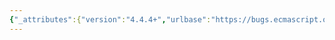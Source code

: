 ```yaml
---
{"_attributes":{"version":"4.4.4+","urlbase":"https://bugs.ecmascript.org/","maintainer":"dherman@mozilla.com"},"bug":{"bug_id":115,"creation_ts":"2011-07-01 06:20:00 -0700","short_desc":"introduction to 10.6 inconsistent with 10.5 algorithm","delta_ts":"2015-10-02 14:32:59 -0700","product":"ECMA-262, Editions 5 and 5.1","component":"technical content","version":"Edition 5.1","rep_platform":"All","op_sys":"All","bug_status":"RESOLVED","resolution":"FIXED","bug_severity":"minor","blocked":124,"everconfirmed":true,"reporter":{"uid":"allen","name":"Allen Wirfs-Brock"},"assigned_to":{"uid":"allen","name":"Allen Wirfs-Brock"},"long_desc":[{"commentid":248,"comment_count":0,"who":{"uid":"allen","name":"Allen Wirfs-Brock"},"bug_when":"2011-07-01 06:20:22 -0700","thetext":"The first introductory paragraph to 10.6 includes VariableDeclaration in the list of constructs that can block the creation of an arguments object. This is incorrect and inconsistent with the algorithm in 10.5.\n\nThe mention of VariableDeclaration should be removed."},{"commentid":574,"comment_count":1,"who":{"uid":"allen","name":"Allen Wirfs-Brock"},"bug_when":"2012-01-12 12:14:53 -0800","thetext":"set IN_PROGRESS to indicated this should go into ES5.1 Errata."},{"commentid":14720,"comment_count":2,"who":{"uid":"brterlso","name":"Brian Terlson"},"bug_when":"2015-10-02 14:32:59 -0700","thetext":"Bulk resolving ES5.1 errata issues as a sampling suggests these are all fixed. If this is in error, please open a new issue on GitHub."}]}}
---
```

